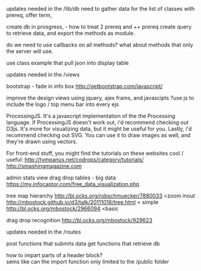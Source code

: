 
updates needed in the /lib/db
need to gather data for the list of classes with prereq, offer term,

create db in prosgress, - how to treat 2 prereq and ++ prereq
create query to retrieve data, and export the methods as module.

do we need to use callbacks on all methods?
what about methods that only the server will use.


use class example that pull json into display table




updates needed in the /views

bootstrap - fade in info box
http://getbootstrap.com/javascript/
 
improve the design views using jquery, ajex frams, and javascipts
?use js to include the logo / top menu bar into every ejs

ProcessingJS. It's a javascript implementation of the the Processing language. If ProcessingJS doesn't work out, i'd recommend checking out D3js. It's more for visualizing data, but it might be useful for you. Lastly, i'd recommend checking out SVG. You can use it to draw images as well, and they're drawn using vectors.


For front-end stuff, you might find the tutorials on these websites cool / useful:
http://tympanus.net/codrops/category/tutorials/
http://smashingmagazine.com

admin stats view drag drop tables - big data
https://my.infocaptor.com/free_data_visualization.php

tree map hierarchy
http://bl.ocks.org/robschmuecker/7880033 <zoom inout
http://mbostock.github.io/d3/talk/20111018/tree.html < simple
http://bl.ocks.org/mbostock/2966094 <basic

drag drop recognition
http://bl.ocks.org/mbostock/929623




updates needed in the /routes

post functions that submits data
get functions that retrieve db

how to impart parts of a header block?  
sems like can the import function only limited to the /public folder